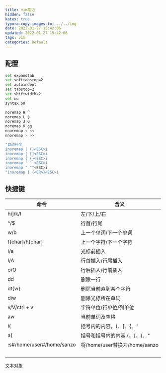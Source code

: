 ```yaml
---
title: vim笔记
hidden: false
katex: true
typora-copy-images-to: ../../img
date: 2022-01-27 15:42:06
updated: 2022-01-27 15:42:06
tags: vim
categories: Default
---
```




<!-- more -->



## 配置

```bash
set expandtab
set softtabstop=2
set autoindent
set tabstop=2
set shiftwidth=2
set nu
syntax on

noremap H ^
noremap L $
noremap J G
noremap K gg
nnoremap < <<
nnoremap > >>

"自动补全
inoremap ( ()<ESC>i
inoremap [ []<ESC>i
inoremap { {}<ESC>i
inoremap ' ''<ESC>i
inoremap " ""<ESC>i
"inoremap { {<CR>}<ESC>i
```



## 快捷键

| 命令                      | 含义                          |
| ------------------------- | ----------------------------- |
| h/j/k/l                   | 左/下/上/右                   |
| ^/$                       | 行首/行尾                     |
| w/b                       | 上一个单词/下一个单词         |
| f{char}/F{char}           | 上一个字符/下一个字符         |
| i/a                       | 光标前插入                    |
| I/A                       | 行首插入/行尾插入             |
| o/O                       | 行后插入/行前插入             |
| dd                        | 删除一行                      |
| dt{w}                     | 删除当前直到某个字符          |
| diw                       | 删除光标所在单词              |
| v/V/ctrl + v              | 字符单位/行单位/列单位        |
| aw                        | 当前单词及空格                |
| i(                        | 括号内的内容，(、[、{、"      |
| a(                        | 括号和括号内的内容 (、[、{、" |
| :s#/home/user#/home/sanzo | 将/home/user替换为/home/sanzo |
|                           |                               |
|                           |                               |
|                           |                               |
|                           |                               |





文本对象



<!-- Q.E.D. -->
